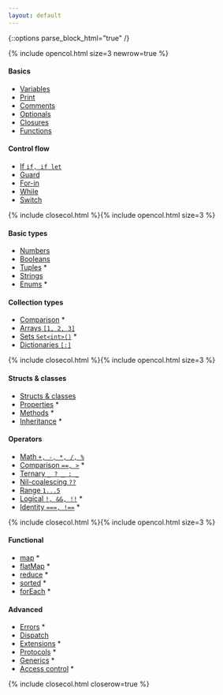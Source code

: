 ```yaml
---
layout: default
---
```

{::options parse_block_html="true" /}

{% include opencol.html size=3 newrow=true %}

#### Basics

* [Variables](/variables)
* [Print](/print)
* [Comments](/comments)
* [Optionals](/optionals)
* [Closures](/closures)
* [Functions](/functions)

#### Control flow

* [If `if, if let`](/if)
* [Guard](/guard)
* [For-in](/for-in)
* [While](/while)
* [Switch](/switch)

{% include closecol.html %}{% include opencol.html size=3 %}

#### Basic types

* [Numbers](/numbers)
* [Booleans](/booleans)
* [Tuples](/tuples) *
* [Strings](/strings)
* [Enums](/enums) *

#### Collection types

* [Comparison](/collection-types-comparison) *
* [Arrays `[1, 2, 3]`](/arrays)
* [Sets `Set<int>()`](/sets) *
* [Dictionaries `[:]`](/dictionaries)

{% include closecol.html %}{% include opencol.html size=3 %}

#### Structs & classes

* [Structs & classes](/structs-and-classes)
* [Properties](/properties) *
* [Methods](/methods) *
* [Inheritance](/inheritance) *

#### Operators

* [Math `+, -, *, /, %`](/math)
* [Comparison `==, >`](/comparison) *
* [Ternary `_ ? _ : _`](/ternary)
* [Nil-coalescing `??`](/nil-coalescing)
* [Range `1...5`](/range)
* [Logical `!, &&, !!`](/logical) *
* [Identity `===, !==`](/identity) *

{% include closecol.html %}{% include opencol.html size=3 %}

#### Functional

* [map](/map) *
* [flatMap](/flatmap) *
* [reduce](/reduce) *
* [sorted](/sorted) *
* [forEach](/foreach) *

#### Advanced

* [Errors](/errors) *
* [Dispatch](/dispatch)
* [Extensions](/extensions) *
* [Protocols](/protocols) *
* [Generics](/generics) *
* [Access control](/access-control) *

{% include closecol.html closerow=true %}